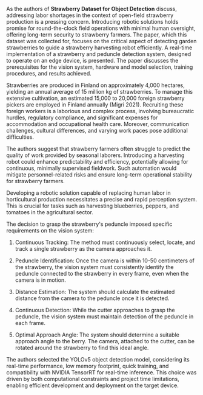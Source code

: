 As the authors of **Strawberry Dataset for Object Detection** discuss, addressing labor shortages in the context of open-field strawberry production is a pressing concern. Introducing robotic solutions holds promise for round-the-clock field operations with minimal human oversight, offering long-term security to strawberry farmers. The paper, which this dataset was collected for, focuses on the critical aspect of detecting garden strawberries to guide a strawberry harvesting robot efficiently. A real-time implementation of a strawberry and peduncle detection system, designed to operate on an edge device, is presented. The paper discusses the prerequisites for the vision system, hardware and model selection, training procedures, and results achieved.

Strawberries are produced in Finland on approximately 4,000 hectares, yielding an annual average of 15 million kg of strawberries. To manage this extensive cultivation, an estimated 15,000 to 20,000 foreign strawberry pickers are employed in Finland annually (Migri 2021). Recruiting these foreign workers is a laborious and complex process, involving bureaucratic hurdles, regulatory compliance, and significant expenses for accommodation and occupational health care. Moreover, communication challenges, cultural differences, and varying work paces pose additional difficulties.

The authors suggest that strawberry farmers often struggle to predict the quality of work provided by seasonal laborers. Introducing a harvesting robot could enhance predictability and efficiency, potentially allowing for continuous, minimally supervised fieldwork. Such automation would mitigate personnel-related risks and ensure long-term operational stability for strawberry farmers.

Developing a robotic solution capable of replacing human labor in horticultural production necessitates a precise and rapid perception system. This is crucial for tasks such as harvesting blueberries, peppers, and tomatoes in the agricultural sector.

The decision to grasp the strawberry's peduncle imposed specific requirements on the vision system:

1. Continuous Tracking: The method must continuously select, locate, and track a single strawberry as the camera approaches it.

2. Peduncle Identification: Once the camera is within 10-50 centimeters of the strawberry, the vision system must consistently identify the peduncle connected to the strawberry in every frame, even when the camera is in motion.

3. Distance Estimation: The system should calculate the estimated distance from the camera to the peduncle once it is detected.

4. Continuous Detection: While the cutter approaches to grasp the peduncle, the vision system must maintain detection of the peduncle in each frame.

5. Optimal Approach Angle: The system should determine a suitable approach angle to the berry. The camera, attached to the cutter, can be rotated around the strawberry to find this ideal angle.

The authors selected the YOLOv5 object detection model, considering its real-time performance, low memory footprint, quick training, and compatibility with NVIDIA TensorRT for real-time inference. This choice was driven by both computational constraints and project time limitations, enabling efficient development and deployment on the target device.